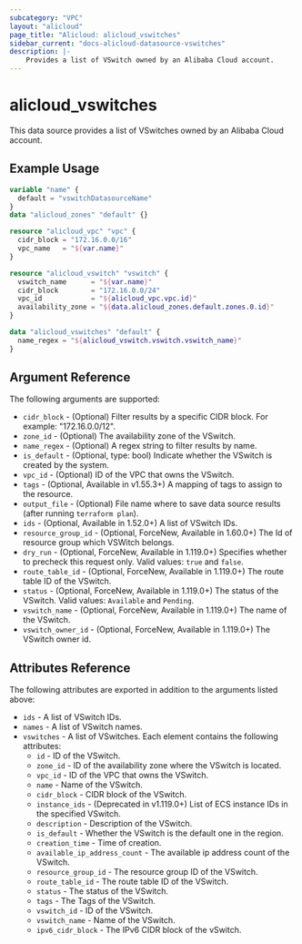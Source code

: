```yaml
---
subcategory: "VPC"
layout: "alicloud"
page_title: "Alicloud: alicloud_vswitches"
sidebar_current: "docs-alicloud-datasource-vswitches"
description: |-
    Provides a list of VSwitch owned by an Alibaba Cloud account.
---
```


# alicloud\_vswitches

This data source provides a list of VSwitches owned by an Alibaba Cloud account.

## Example Usage

```terraform
variable "name" {
  default = "vswitchDatasourceName"
}
data "alicloud_zones" "default" {}

resource "alicloud_vpc" "vpc" {
  cidr_block = "172.16.0.0/16"
  vpc_name   = "${var.name}"
}

resource "alicloud_vswitch" "vswitch" {
  vswitch_name      = "${var.name}"
  cidr_block        = "172.16.0.0/24"
  vpc_id            = "${alicloud_vpc.vpc.id}"
  availability_zone = "${data.alicloud_zones.default.zones.0.id}"
}

data "alicloud_vswitches" "default" {
  name_regex = "${alicloud_vswitch.vswitch.vswitch_name}"
}
```

## Argument Reference

The following arguments are supported:

* `cidr_block` - (Optional) Filter results by a specific CIDR block. For example: "172.16.0.0/12".
* `zone_id` - (Optional) The availability zone of the VSwitch.
* `name_regex` - (Optional) A regex string to filter results by name.
* `is_default` - (Optional, type: bool) Indicate whether the VSwitch is created by the system.
* `vpc_id` - (Optional) ID of the VPC that owns the VSwitch.
* `tags` - (Optional, Available in v1.55.3+) A mapping of tags to assign to the resource.
* `output_file` - (Optional) File name where to save data source results (after running `terraform plan`).
* `ids` - (Optional, Available in 1.52.0+) A list of VSwitch IDs.
* `resource_group_id` - (Optional, ForceNew, Available in 1.60.0+) The Id of resource group which VSWitch belongs.
* `dry_run` - (Optional, ForceNew, Available in 1.119.0+) Specifies whether to precheck this request only. Valid values: `true` and `false`.
* `route_table_id` - (Optional, ForceNew, Available in 1.119.0+) The route table ID of the VSwitch.
* `status` - (Optional, ForceNew, Available in 1.119.0+) The status of the VSwitch. Valid values: `Available` and `Pending`.
* `vswitch_name` - (Optional, ForceNew, Available in 1.119.0+) The name of the VSwitch.
* `vswitch_owner_id` - (Optional, ForceNew, Available in 1.119.0+) The VSwitch owner id.

## Attributes Reference

The following attributes are exported in addition to the arguments listed above:

* `ids` - A list of VSwitch IDs.
* `names` - A list of VSwitch names.
* `vswitches` - A list of VSwitches. Each element contains the following attributes:
  * `id` - ID of the VSwitch.
  * `zone_id` - ID of the availability zone where the VSwitch is located.
  * `vpc_id` - ID of the VPC that owns the VSwitch.
  * `name` - Name of the VSwitch.
  * `cidr_block` - CIDR block of the VSwitch.
  * `instance_ids` - (Deprecated in v1.119.0+) List of ECS instance IDs in the specified VSwitch.
  * `description` - Description of the VSwitch.
  * `is_default` - Whether the VSwitch is the default one in the region.
  * `creation_time` - Time of creation.
  * `available_ip_address_count` - The available ip address count of the VSwitch.
  * `resource_group_id` - The resource group ID of the VSwitch.
  * `route_table_id` - The route table ID of the VSwitch.
  * `status` - The status of the VSwitch.
  * `tags` - The Tags of the VSwitch.
  * `vswitch_id` - ID of the VSwitch.
  * `vswitch_name` - Name of the VSwitch.
  * `ipv6_cidr_block` - The IPv6 CIDR block of the vSwitch.
